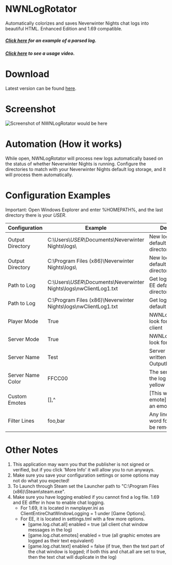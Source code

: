 # NWNLogRotator
Automatically colorizes and saves Neverwinter Nights chat logs into beautiful HTML. Enhanced Edition and 1.69 compatible.
##### <a href="http://htmlpreview.github.io/?https://github.com/notsigma/NWNLogRotator-Node.js/blob/master/output/NWNLogExample.html">Click here</a> for an example of a parsed log. 
##### <a href="https://www.youtube.com/watch?v=gspLCJM7JuU">Click here</a> to see a usage video.

# Download
Latest version can be found <a href="https://github.com/notsigma/NWNLogRotator/releases/latest">here</a>.

# Screenshot
![Screenshot of NWNLogRotator would be here](https://raw.githubusercontent.com/notsigma/NWNLogRotator/master/Assets/Images/screenshot_nwnlr1.png)

# Automation (How it works)
While open, NWNLogRotator will process new logs automatically based on the status of whether Neverwinter Nights is running. Configure the directories to match with your Neverwinter Nights default log storage, and it will process them automatically.

# Configuration Examples
Important: Open Windows Explorer and enter %HOMEPATH%, and the last directory there is your _USER_.
  
| Configuration  | Example | Description |
| ------------- | ------------- | ------------- |
| Output Directory | C:\Users\\_USER_\Documents\Neverwinter Nights\logs\ | New logs stored in default Steam EE log directory |
| Output Directory | C:\Program Files (x86)\Neverwinter Nights\logs\ | New logs stored in default 1.69 log directory |
| Path to Log | C:\Users\\_USER_\Documents\Neverwinter Nights\logs\nwClientLog1.txt | Get log from Steam EE default log directory |
| Path to Log | C:\Program Files (x86)\Neverwinter Nights\logs\nwClientLog1.txt | Get log from 1.69 default log directory |
| Player Mode | True | NWNLogRotator will look for the player client |
| Server Mode | True | NWNLogRotator will look for server client |
| Server Name | Test | Server logs will be written to OutputDirectory\Test |
| Server Name Color | FFCC00 | The server name in the log appears yellow (FFCC00) |
| Custom Emotes | [],^ | [This will be an emote], ^This will be an emote^ |
| Filter Lines | foo,bar | Any line that has the word foo or bar will be removed |

# Other Notes
1) This application may warn you that the publisher is not signed or verified, but if you click 'More Info' it will allow you to run anyways.
2) Make sure you save your configuration settings or some options may not do what you expected!
3) To Launch through Steam set the Launcher path to "C:\Program Files (x86)\Steam\steam.exe".
4) Make sure you have logging enabled if you cannot find a log file. 1.69 and EE differ in how to enable chat logging.
   * For 1.69, it is located in nwnplayer.ini as ClientEntireChatWindowLogging = 1 under [Game Options].
   * For EE, it is located in settings.tml with a few more options.
     * [game.log.chat.all] enabled = true (all client chat window messages in the log)
     * [game.log.chat.emotes] enabled = true (all graphic emotes are logged as their text equivalent)
     * [game.log.chat.text] enabled = false (if true, then the text part of the chat window is logged; if both this and chat.all are set to true, then the text chat will duplicate in the log)
